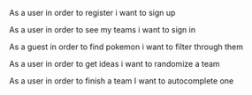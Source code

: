 As a user in order to register i want to sign up

As a user in order to see my teams i want to sign in

As a guest in order to find pokemon i want to filter through them

As a user in order to get ideas i want to randomize a team

As a user in order to finish a team I want to autocomplete one
